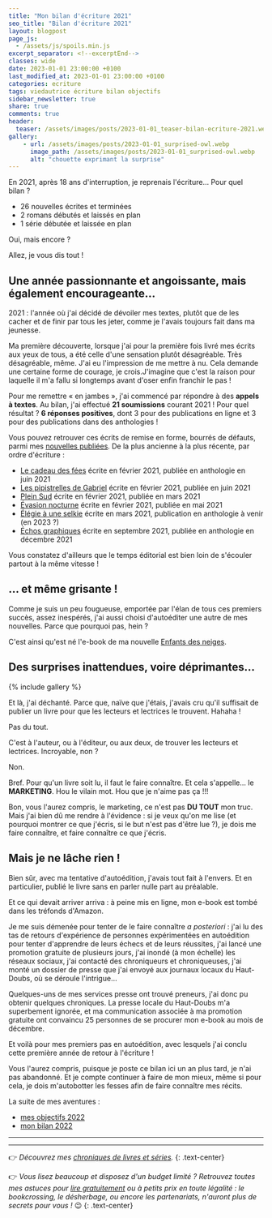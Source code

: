```yaml
---
title: "Mon bilan d'écriture 2021"
seo_title: "Bilan d'écriture 2021"
layout: blogpost
page_js:
  - /assets/js/spoils.min.js
excerpt_separator: <!--excerptEnd-->
classes: wide
date: 2023-01-01 23:00:00 +0100
last_modified_at: 2023-01-01 23:00:00 +0100
categories: ecriture
tags: viedautrice écriture bilan objectifs
sidebar_newsletter: true
share: true
comments: true
header:
  teaser: /assets/images/posts/2023-01-01_teaser-bilan-ecriture-2021.webp
gallery:
    - url: /assets/images/posts/2023-01-01_surprised-owl.webp
      image_path: /assets/images/posts/2023-01-01_surprised-owl.webp
      alt: "chouette exprimant la surprise"
---
```


En 2021, après 18&nbsp;ans d'interruption, je reprenais l'écriture&hellip; Pour quel bilan&nbsp;?
<!--excerptEnd-->
- 26 nouvelles écrites et terminées
- 2 romans débutés et laissés en plan
- 1 série débutée et laissée en plan

Oui, mais encore&nbsp;?

Allez, je vous dis tout&nbsp;!


## Une année passionnante et angoissante, mais également encourageante&hellip;

2021&nbsp;: l'année où j'ai décidé de dévoiler mes textes, plutôt que de les cacher et de finir par tous les jeter, comme je l'avais toujours fait dans ma jeunesse.

Ma première découverte, lorsque j'ai pour la première fois livré mes écrits aux yeux de tous, a été celle d'une sensation plutôt désagréable. Très désagréable, même. J'ai eu l'impression de me mettre à nu. Cela demande une certaine forme de courage, je crois.J'imagine que c'est la raison pour laquelle il m'a fallu si longtemps avant d'oser enfin franchir le pas&nbsp;!

Pour me remettre &laquo;&nbsp;en jambes&nbsp;&raquo;, j'ai commencé par répondre à des **appels à textes**. Au bilan, j'ai effectué **21&nbsp;soumissions** courant 2021&nbsp;! Pour quel résultat&nbsp;? **6&nbsp;réponses positives**, dont 3 pour des publications en ligne et 3 pour des publications dans des anthologies&nbsp;!

Vous pouvez retrouver ces écrits de remise en forme, bourrés de défauts, parmi mes [nouvelles publiées](/publications). De la plus ancienne à la plus récente, par ordre d'écriture&nbsp;:

- [Le cadeau des fées](/publications/le-cadeau-des-fees) écrite en février&nbsp;2021, publiée en anthologie en juin&nbsp;2021
- [Les pipistrelles de Gabriel](/publications/les-pipistrelles-de-gabriel) écrite en février&nbsp;2021, publiée en juin&nbsp;2021
- [Plein Sud](/publications/plein-sud) écrite en février&nbsp;2021, publiée en mars&nbsp;2021
- [Évasion nocturne](/publications/evasion-nocturne) écrite en février&nbsp;2021, publiée en mai&nbsp;2021
- [Élégie à une selkie](/publications/elegie-a-une-selkie) écrite en mars&nbsp;2021, publication en anthologie à venir (en 2023&nbsp;?)
- [Échos graphiques](/publications/echos-graphiques) écrite en septembre&nbsp;2021, publiée en anthologie en décembre&nbsp;2021

Vous constatez d'ailleurs que le temps éditorial est bien loin de s'écouler partout à la même vitesse&nbsp;!


## &hellip; et même grisante&nbsp;!

Comme je suis un peu fougueuse, emportée par l'élan de tous ces premiers succès, assez inespérés, j'ai aussi choisi d'autoéditer une autre de mes nouvelles. Parce que pourquoi pas, hein&nbsp;?

C'est ainsi qu'est né l'e-book de ma nouvelle [Enfants des neiges](/publications/enfants-des-neiges).


## Des surprises inattendues, voire déprimantes&hellip;

{% include gallery %}

Et là, j'ai déchanté. Parce que, naïve que j'étais, j'avais cru qu'il suffisait de publier un livre pour que les lecteurs et lectrices le trouvent. Hahaha&nbsp;!

Pas du tout.

C'est à l'auteur, ou à l'éditeur, ou aux deux, de trouver les lecteurs et lectrices. Incroyable, non&nbsp;?

Non.

Bref. Pour qu'un livre soit lu, il faut le faire connaître. Et cela s'appelle&hellip; le **MARKETING**. Hou le vilain mot. Hou que je n'aime pas ça&nbsp;!!!

Bon, vous l'aurez compris, le marketing, ce n'est pas **DU TOUT** mon truc. Mais j'ai bien dû me rendre à l'évidence&nbsp;: si je veux qu'on me lise (et pourquoi montrer ce que j'écris, si le but n'est pas d'être lue&nbsp;?), je dois me faire connaître, et faire connaître ce que j'écris.


## Mais je ne lâche rien&nbsp;!

Bien sûr, avec ma tentative d'autoédition, j'avais tout fait à l'envers. Et en particulier, publié le livre sans en parler nulle part au préalable. 

Et ce qui devait arriver arriva&nbsp;: à peine mis en ligne, mon e-book est tombé dans les tréfonds d'Amazon.

Je me suis démenée pour tenter de le faire connaître *a posteriori*&nbsp;: j'ai lu des tas de retours d'expérience de personnes expérimentées en autoédition pour tenter d'apprendre de leurs échecs et de leurs réussites, j'ai lancé une promotion gratuite de plusieurs jours, j'ai inondé (à mon échelle) les réseaux sociaux, j'ai contacté des chroniqueurs et chroniqueuses, j'ai monté un dossier de presse que j'ai envoyé aux journaux locaux du Haut-Doubs, où se déroule l'intrigue&hellip;

Quelques-uns de mes services presse ont trouvé preneurs, j'ai donc pu obtenir quelques chroniques. La presse locale du Haut-Doubs m'a superbement ignorée, et ma communication associée à ma promotion gratuite ont convaincu 25&nbsp;personnes de se procurer mon e-book au mois de décembre.

Et voilà pour mes premiers pas en autoédition, avec lesquels j'ai conclu cette première année de retour à l'écriture&nbsp;!

Vous l'aurez compris, puisque je poste ce bilan ici un an plus tard, je n'ai pas abandonné. Et je compte continuer à faire de mon mieux, même si pour cela, je dois m'autobotter les fesses afin de faire connaître mes récits.

La suite de mes aventures&nbsp;:
* [mes objectifs 2022](/ecriture/2023/01/28/objectifs-écriture-2022.html)
* [mon bilan 2022](/ecriture/2023/01/28/bilan-écriture-2022.html)



---
---
👉 *Découvrez mes [chroniques de livres et séries](/blog/tags#chronique).*
{: .text-center}

👉 *Vous lisez beaucoup et disposez d'un budget limité&nbsp;? Retrouvez toutes mes astuces pour [lire gratuitement](/lecture/2022/08/22/lire-gratuitement.html) ou à petits prix en toute légalité&nbsp;: le bookcrossing, le désherbage, ou encore les partenariats, n'auront plus de secrets pour vous&nbsp;!* 😉
{: .text-center}